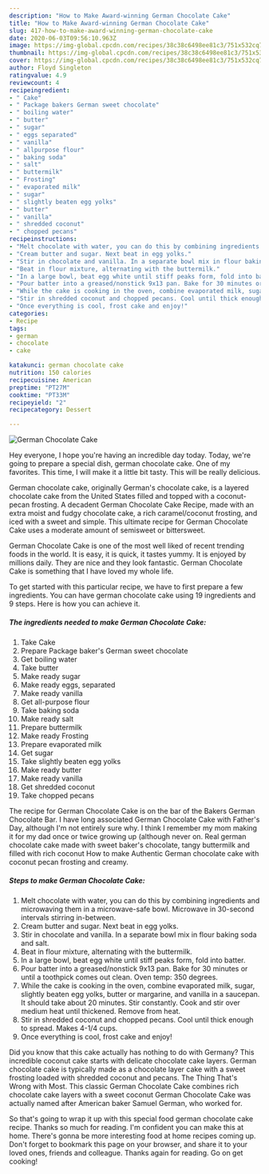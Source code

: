 ```yaml
---
description: "How to Make Award-winning German Chocolate Cake"
title: "How to Make Award-winning German Chocolate Cake"
slug: 417-how-to-make-award-winning-german-chocolate-cake
date: 2020-06-03T09:56:10.963Z
image: https://img-global.cpcdn.com/recipes/38c38c6498ee81c3/751x532cq70/german-chocolate-cake-recipe-main-photo.jpg
thumbnail: https://img-global.cpcdn.com/recipes/38c38c6498ee81c3/751x532cq70/german-chocolate-cake-recipe-main-photo.jpg
cover: https://img-global.cpcdn.com/recipes/38c38c6498ee81c3/751x532cq70/german-chocolate-cake-recipe-main-photo.jpg
author: Floyd Singleton
ratingvalue: 4.9
reviewcount: 4
recipeingredient:
- " Cake"
- " Package bakers German sweet chocolate"
- " boiling water"
- " butter"
- " sugar"
- " eggs separated"
- " vanilla"
- " allpurpose flour"
- " baking soda"
- " salt"
- " buttermilk"
- " Frosting"
- " evaporated milk"
- " sugar"
- " slightly beaten egg yolks"
- " butter"
- " vanilla"
- " shredded coconut"
- " chopped pecans"
recipeinstructions:
- "Melt chocolate with water, you can do this by combining ingredients and microwaving them in a microwave-safe bowl. Microwave in 30-second intervals stirring in-between."
- "Cream butter and sugar. Next beat in egg yolks."
- "Stir in chocolate and vanilla. In a separate bowl mix in flour baking soda and salt."
- "Beat in flour mixture, alternating with the buttermilk."
- "In a large bowl, beat egg white until stiff peaks form, fold into batter."
- "Pour batter into a greased/nonstick 9x13 pan. Bake for 30 minutes or until a toothpick comes out clean. Oven temp: 350 degrees."
- "While the cake is cooking in the oven, combine evaporated milk, sugar, slightly beaten egg yolks, butter or margarine, and vanilla in a saucepan. It should take about 20 minutes. Stir constantly. Cook and stir over medium heat until thickened. Remove from heat."
- "Stir in shredded coconut and chopped pecans. Cool until thick enough to spread. Makes 4-1/4 cups."
- "Once everything is cool, frost cake and enjoy!"
categories:
- Recipe
tags:
- german
- chocolate
- cake

katakunci: german chocolate cake 
nutrition: 150 calories
recipecuisine: American
preptime: "PT27M"
cooktime: "PT33M"
recipeyield: "2"
recipecategory: Dessert

---
```



![German Chocolate Cake](https://img-global.cpcdn.com/recipes/38c38c6498ee81c3/751x532cq70/german-chocolate-cake-recipe-main-photo.jpg)

Hey everyone, I hope you're having an incredible day today. Today, we're going to prepare a special dish, german chocolate cake. One of my favorites. This time, I will make it a little bit tasty. This will be really delicious.

German chocolate cake, originally German&#39;s chocolate cake, is a layered chocolate cake from the United States filled and topped with a coconut-pecan frosting. A decadent German Chocolate Cake Recipe, made with an extra moist and fudgy chocolate cake, a rich caramel/coconut frosting, and iced with a sweet and simple. This ultimate recipe for German Chocolate Cake uses a moderate amount of semisweet or bittersweet.

German Chocolate Cake is one of the most well liked of recent trending foods in the world. It is easy, it is quick, it tastes yummy. It is enjoyed by millions daily. They are nice and they look fantastic. German Chocolate Cake is something that I have loved my whole life.


To get started with this particular recipe, we have to first prepare a few ingredients. You can have german chocolate cake using 19 ingredients and 9 steps. Here is how you can achieve it.

<!--inarticleads1-->

##### The ingredients needed to make German Chocolate Cake:

1. Take  Cake
1. Prepare  Package baker&#39;s German sweet chocolate
1. Get  boiling water
1. Take  butter
1. Make ready  sugar
1. Make ready  eggs, separated
1. Make ready  vanilla
1. Get  all-purpose flour
1. Take  baking soda
1. Make ready  salt
1. Prepare  buttermilk
1. Make ready  Frosting
1. Prepare  evaporated milk
1. Get  sugar
1. Take  slightly beaten egg yolks
1. Make ready  butter
1. Make ready  vanilla
1. Get  shredded coconut
1. Take  chopped pecans


The recipe for German Chocolate Cake is on the bar of the Bakers German Chocolate Bar. I have long associated German Chocolate Cake with Father&#39;s Day, although I&#39;m not entirely sure why. I think I remember my mom making it for my dad once or twice growing up (although never on. Real german chocolate cake made with sweet baker&#39;s chocolate, tangy buttermilk and filled with rich coconut How to make Authentic German chocolate cake with coconut pecan frosting and creamy. 

<!--inarticleads2-->

##### Steps to make German Chocolate Cake:

1. Melt chocolate with water, you can do this by combining ingredients and microwaving them in a microwave-safe bowl. Microwave in 30-second intervals stirring in-between.
1. Cream butter and sugar. Next beat in egg yolks.
1. Stir in chocolate and vanilla. In a separate bowl mix in flour baking soda and salt.
1. Beat in flour mixture, alternating with the buttermilk.
1. In a large bowl, beat egg white until stiff peaks form, fold into batter.
1. Pour batter into a greased/nonstick 9x13 pan. Bake for 30 minutes or until a toothpick comes out clean. Oven temp: 350 degrees.
1. While the cake is cooking in the oven, combine evaporated milk, sugar, slightly beaten egg yolks, butter or margarine, and vanilla in a saucepan. It should take about 20 minutes. Stir constantly. Cook and stir over medium heat until thickened. Remove from heat.
1. Stir in shredded coconut and chopped pecans. Cool until thick enough to spread. Makes 4-1/4 cups.
1. Once everything is cool, frost cake and enjoy!


Did you know that this cake actually has nothing to do with Germany? This incredible coconut cake starts with delicate chocolate cake layers. German chocolate cake is typically made as a chocolate layer cake with a sweet frosting loaded with shredded coconut and pecans. The Thing That&#39;s Wrong with Most. This classic German Chocolate Cake combines rich chocolate cake layers with a sweet coconut German Chocolate Cake was actually named after American baker Samuel German, who worked for. 

So that's going to wrap it up with this special food german chocolate cake recipe. Thanks so much for reading. I'm confident you can make this at home. There's gonna be more interesting food at home recipes coming up. Don't forget to bookmark this page on your browser, and share it to your loved ones, friends and colleague. Thanks again for reading. Go on get cooking!
